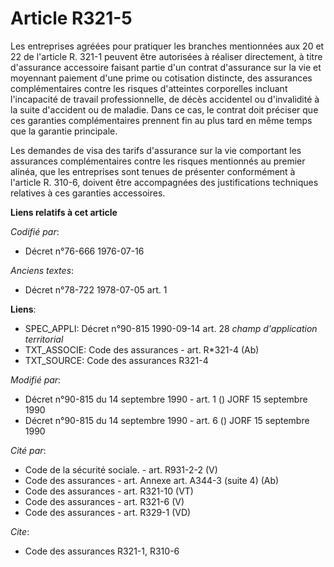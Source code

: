 # Article R321-5

Les entreprises agréées pour pratiquer les branches mentionnées aux 20 et 22 de l'article R. 321-1 peuvent être autorisées à
réaliser directement, à titre d'assurance accessoire faisant partie d'un contrat d'assurance sur la vie et moyennant paiement
d'une prime ou cotisation distincte, des assurances complémentaires contre les risques d'atteintes corporelles incluant
l'incapacité de travail professionnelle, de décès accidentel ou d'invalidité à la suite d'accident ou de maladie. Dans ce
cas, le contrat doit préciser que ces garanties complémentaires prennent fin au plus tard en même temps que la garantie
principale.

Les demandes de visa des tarifs d'assurance sur la vie comportant les assurances complémentaires contre les risques
mentionnés au premier alinéa, que les entreprises sont tenues de présenter conformément à l'article R. 310-6, doivent être
accompagnées des justifications techniques relatives à ces garanties accessoires.

**Liens relatifs à cet article**

_Codifié par_:

  - Décret n°76-666 1976-07-16

_Anciens textes_:

  - Décret n°78-722 1978-07-05 art. 1

**Liens**:

  - SPEC_APPLI: Décret n°90-815 1990-09-14 art. 28 *champ d'application territorial*
  - TXT_ASSOCIE: Code des assurances - art. R*321-4 (Ab)
  - TXT_SOURCE: Code des assurances R321-4

_Modifié par_:

  - Décret n°90-815 du 14 septembre 1990 - art. 1 () JORF 15 septembre 1990
  - Décret n°90-815 du 14 septembre 1990 - art. 6 () JORF 15 septembre 1990

_Cité par_:

  - Code de la sécurité sociale. - art. R931-2-2 (V)
  - Code des assurances - art. Annexe art. A344-3 (suite 4) (Ab)
  - Code des assurances - art. R321-10 (VT)
  - Code des assurances - art. R321-6 (V)
  - Code des assurances - art. R329-1 (VD)

_Cite_:

  - Code des assurances R321-1, R310-6
